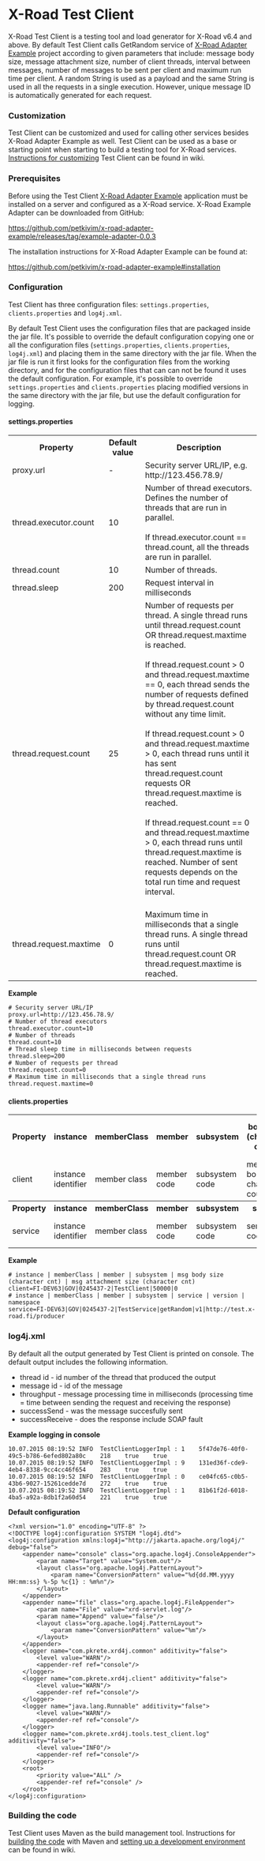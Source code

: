 # X-Road Test Client

X-Road Test Client is a testing tool and load generator for X-Road v6.4 and above. By default Test Client calls GetRandom service of [X-Road Adapter Example](https://github.com/petkivim/x-road-adapter-example) project according to given parameters that include: message body size, message attachment size, number of client threads, interval between messages, number of messages to be sent per client and maximum run time per client. A random String is used as a payload and the same String is used in all the requests in a single execution. However, unique message ID is automatically generated for each request.   

### Customization

Test Client can be customized and used for calling other services besides X-Road Adapter Example as well. Test Client can be used as a base or starting point when starting to build a testing tool for X-Road services. [Instructions for customizing](https://github.com/petkivim/x-road-test-client/wiki/Customizing-the-Test-Client) Test Client can be found in wiki.

### Prerequisites

Before using the Test Client [X-Road Adapter Example](https://github.com/petkivim/x-road-adapter-example) application must be installed on a server and configured as a X-Road service. X-Road Example Adapter can be downloaded from GitHub:

https://github.com/petkivim/x-road-adapter-example/releases/tag/example-adapter-0.0.3

The installation instructions for X-Road Adapter Example can be found at:

https://github.com/petkivim/x-road-adapter-example#installation

### Configuration

Test Client has three configuration files: ```settings.properties```, ```clients.properties``` and ```log4j.xml```.

By default Test Client uses the configuration files that are packaged inside the jar file. It's possible to override the default configuration copying one or all the configuration files (```settings.properties```, ```clients.properties```, ```log4j.xml```) and placing them in the same directory with the jar file. When the jar file is run it first looks for the configuration files from the working directory, and for the configuration files that can can not be found it uses the default configuration. For example, it's possible to override ```settings.properties``` and ```clients.properties``` placing modified versions in the same directory with the jar file, but use the default configuration for logging.

#### settings.properties

<table>
  <tr>
    <th>Property</th>
    <th>Default value</th>
    <th>Description</th>
  </tr>
  <tr>
    <td>proxy.url</td>
    <td>-</td>
    <td>Security server URL/IP, e.g. http://123.456.78.9/</td>
  </tr>
  <tr>
    <td>thread.executor.count</td>
    <td>10</td>
    <td>
      Number of thread executors. Defines the number of threads that are run in parallel.<br /><br />
      If thread.executor.count == thread.count, all the threads are run in parallel.
    </td>
  </tr>
  <tr>
    <td>thread.count</td>
    <td>10</td>
    <td>Number of threads.</td>
  </tr>
  <tr>
    <td>thread.sleep</td>
    <td>200</td>
    <td>Request interval in milliseconds</td>
  </tr>
  <tr>
    <td>thread.request.count</td>
    <td>25</td>
    <td>
      Number of requests per thread. A single thread runs until thread.request.count OR thread.request.maxtime is     reached.<br /><br />
      If thread.request.count > 0 and thread.request.maxtime == 0, each thread sends the number of requests defined by       thread.request.count without any time limit.<br /><br />
      If thread.request.count > 0 and thread.request.maxtime > 0, each thread runs until it has sent   thread.request.count requests OR thread.request.maxtime is reached.<br /><br />
      If thread.request.count == 0 and thread.request.maxtime > 0, each thread runs until thread.request.maxtime is  reached. Number of sent requests depends on the total run time and request interval.<br /><br />
    </td>
  </tr>
  <tr>
    <td>thread.request.maxtime</td>
    <td>0</td>
    <td>Maximum time in milliseconds that a single thread runs. A single thread runs until thread.request.count OR thread.request.maxtime is reached.</td>
  </tr>
</table>

**Example**

```
# Security server URL/IP
proxy.url=http://123.456.78.9/
# Number of thread executors
thread.executor.count=10
# Number of threads
thread.count=10
# Thread sleep time in milliseconds between requests
thread.sleep=200
# Number of requests per thread
thread.request.count=0
# Maximum time in milliseconds that a single thread runs
thread.request.maxtime=0 
```

#### clients.properties

<table>
  <tr>
    <th>Property</th>
    <th>instance</th>
    <th>memberClass</th>
    <th>member</th>
    <th>subsystem</th>
    <th>body size (character count)</th>
    <th>attachment size (character count</th>
    <th></th>
  </tr>
  <tr>
    <td>client</td>
    <td>instance identifier</td>
    <td>member class</td>
    <td>member code</td>
    <td>subsystem code</td>
    <td>message body character count</td>
    <td>message attachment character count</td>
    <td></td>
  </tr>
  <tr>
    <th>Property</th>
    <th>instance</th>
    <th>memberClass</th>
    <th>member</th>
    <th>subsystem</th>
    <th>service</th>
    <th>version</th>
    <th>namespace</th>
  </tr>    
  <tr>
    <td>service</td>
    <td>instance identifier</td>
    <td>member class</td>
    <td>member code</td>
    <td>subsystem code</td>
    <td>service code</td>
    <td>service version</td>
    <td>namespace of the service</td>
  </tr>
</table>

**Example**

```
# instance | memberClass | member | subsystem | msg body size (character cnt) | msg attachment size (character cnt)
client=FI-DEV63|GOV|0245437-2|TestClient|50000|0
# instance | memberClass | member | subsystem | service | version | namespace
service=FI-DEV63|GOV|0245437-2|TestService|getRandom|v1|http://test.x-road.fi/producer
```

### log4j.xml

By default all the output generated by Test Client is printed on console. The default output includes the following information.

* thread id - id number of the thread that produced the output
* message id - id of the message
* throughput - message processing time in milliseconds (processing time = time between sending the request and receiving the response)
* successSend - was the message succesfully sent
* successReceive - does the response include SOAP fault

**Example logging in console**

```
10.07.2015 08:19:52 INFO  TestClientLoggerImpl : 1    5f47de76-40f0-49c5-b786-6efed802a80c    218    true    true
10.07.2015 08:19:52 INFO  TestClientLoggerImpl : 9    131ed36f-cde9-4eb4-8338-9cc4cc46f654    283    true    true
10.07.2015 08:19:52 INFO  TestClientLoggerImpl : 0    ce04fc65-c0b5-43b6-9027-15261cedde7d    272    true    true
10.07.2015 08:19:52 INFO  TestClientLoggerImpl : 1    81b61f2d-6018-4ba5-a92a-8db1f2a60d54    221    true    true 
```

**Default configuration**

```
<?xml version="1.0" encoding="UTF-8" ?>
<!DOCTYPE log4j:configuration SYSTEM "log4j.dtd">
<log4j:configuration xmlns:log4j="http://jakarta.apache.org/log4j/" debug="false">
    <appender name="console" class="org.apache.log4j.ConsoleAppender">
        <param name="Target" value="System.out"/>
        <layout class="org.apache.log4j.PatternLayout">
            <param name="ConversionPattern" value="%d{dd.MM.yyyy HH:mm:ss} %-5p %c{1} : %m%n"/>
        </layout>
    </appender>
    <appender name="file" class="org.apache.log4j.FileAppender">
        <param name="File" value="xrd-servlet.log"/>
        <param name="Append" value="false"/>
        <layout class="org.apache.log4j.PatternLayout">
            <param name="ConversionPattern" value="%m"/>
        </layout>
    </appender>
    <logger name="com.pkrete.xrd4j.common" additivity="false">
        <level value="WARN"/>
        <appender-ref ref="console"/>
    </logger>
    <logger name="com.pkrete.xrd4j.client" additivity="false">
        <level value="WARN"/>
        <appender-ref ref="console"/>
    </logger>
    <logger name="java.lang.Runnable" additivity="false">
        <level value="WARN"/>
        <appender-ref ref="console"/>
    </logger>
    <logger name="com.pkrete.xrd4j.tools.test_client.log" additivity="false">
        <level value="INFO"/>
        <appender-ref ref="console"/>
    </logger>
    <root>
        <priority value="ALL" />
        <appender-ref ref="console" />
    </root>
</log4j:configuration>
```

### Building the code

Test Client uses Maven as the build management tool. Instructions for [building the code](https://github.com/petkivim/x-road-test-client/wiki/Building-the-Code) with Maven and [setting up a development environment](https://github.com/petkivim/x-road-test-client/wiki/Setting-up-Development-Environment) can be found in wiki.
